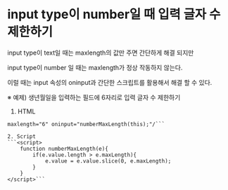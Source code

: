 # input type이 number일 때 입력 글자 수 제한하기

input type이 text일 때는 maxlength의 값만 주면 간단하게 해결 되지만

input type이 number 일 때는 maxlength가 정상 작동하지 않는다.

이럴 때는 input 속성의 oninput과 간단한 스크립트를 활용해서 해결 할 수 있다.


※ 예제) 생년월일을 입력하는 필드에 6자리로 입력 글자 수 제한하기

1. HTML
```<input class="form-control" type="number" placeholder="생년월일 6자리 ex)910504" 
maxlength="6" oninput="numberMaxLength(this);"/```

2. Script
```<script>
    function numberMaxLength(e){
        if(e.value.length > e.maxLength){
            e.value = e.value.slice(0, e.maxLength);
        }
    }
</script>```
